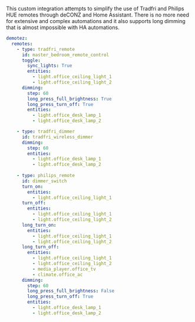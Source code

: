 This custom integration attempts to simplify the use of Tradfri and Philips HUE remotes through deCONZ and Home Assistant. There is no more need for extensive and complex automations and it also supports long dimming that is almost impossible with HA automations.

```yaml
demotez:
  remotes:
    - type: tradfri_remote
      id: master_bedroom_remote_control
      toggle:
        sync_lights: True
        entities:
          - light.office_ceiling_light_1
          - light.office_ceiling_light_2
      dimming:
        step: 60
        long_press_full_brightness: True
        long_press_turn_off: True
        entities:
          - light.office_desk_lamp_1
          - light.office_desk_lamp_2

    - type: tradfri_dimmer
      id: tradfri_wireless_dimmer
      dimming:
        step: 60
        entities:
          - light.office_desk_lamp_1
          - light.office_desk_lamp_2
          
    - type: philips_remote
      id: dimmer_switch
      turn_on:
        entities:
          - light.office_ceiling_light_1
      turn_off:
        entities:
          - light.office_ceiling_light_1
          - light.office_ceiling_light_2
      long_turn_on:
        entities:
          - light.office_ceiling_light_1
          - light.office_ceiling_light_2
      long_turn_off:
        entities:
          - light.office_ceiling_light_1
          - light.office_ceiling_light_2
          - media_player.office_tv
          - climate.office_ac
      dimming:
        step: 60
        long_press_full_brightness: False
        long_press_turn_off: True
        entities:
          - light.office_desk_lamp_1
          - light.office_desk_lamp_2
```
